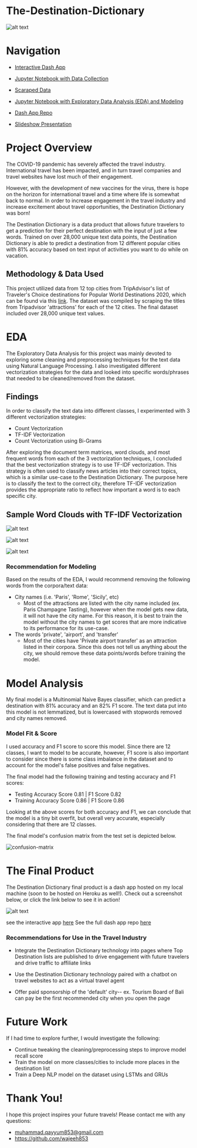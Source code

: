 # The-Destination-Dictionary
![alt text](https://github.com/wajeeh853/The-Destination-Dictionary/blob/main/Images/The%20Destination%20Dictionary.png "Logo Title Text 1")
# Navigation
- [Interactive Dash App](https://the-destination-dictionary.herokuapp.com)

- [Jupyter Notebook with Data Collection
](https://github.com/wajeeh853/The-Destination-Dictionary/blob/main/Notebooks/Capstone_Data_Collection.ipynb)

- [Scaraped Data](https://github.com/wajeeh853/The-Destination-Dictionary/tree/main/Data)

- [Jupyter Notebook with Exploratory Data Analysis (EDA) and Modeling
](https://github.com/wajeeh853/The-Destination-Dictionary/blob/main/Notebooks/Capstone_EDA_and_Modeling.ipynb)

- [Dash App Repo](https://github.com/wajeeh853/Capstone-Dash-app/tree/main/dash-travel-app-master)


- [Slideshow Presentation](https://github.com/wajeeh853/The-Destination-Dictionary/blob/main/slideshow%20presentation/slideshow%20presentation.pdf)

# Project Overview
The COVID-19 pandemic has severely affected the travel industry. International travel has been impacted, and in turn travel companies and travel websites have lost much of their engagement.

However, with the development of new vaccines for the virus, there is hope on the horizon for international travel and a time where life is somewhat back to normal. In order to increase engagement in the travel industry and increase excitement about travel opportunities, the Destination Dictionary was born!

The Destination Dictionary is a data product that allows future travelers to get a prediction for their perfect destination with the input of just a few words. Trained on over 28,000 unique text data points, the Destination Dictionary is able to predict a destination from 12 different popular cities with 81% accuracy based on text input of activities you want to do while on vacation.

## Methodology & Data Used
This project utilized data from 12 top cities from TripAdvisor's list of Traveler's Choice destinations for Popular World Destinations 2020, which can be found via this [link](https://www.tripadvisor.com/TravelersChoice-Destinations). The dataset was compiled by scraping the titles from Tripadvisor 'attractions' for each of the 12 cities. The final dataset included over 28,000 unique text values.

# EDA
The Exploratory Data Analysis for this project was mainly devoted to exploring some cleaning and preprocessing techniques for the text data using Natural Language Processing. I also investigated different vectorization strategies for the data and looked into specific words/phrases that needed to be cleaned/removed from the dataset.
## Findings
In order to classify the text data into different classes, I experimented with 3 different vectorization strategies:


- Count Vectorization
- TF-IDF Vectorization
- Count Vectorization using Bi-Grams

After exploring the document term matrices, word clouds, and most frequent words from each of the 3 vectorization techniques, I concluded that the best vectorization strategy is to use TF-IDF vectorization. This strategy is often used to classify news articles into their correct topics, which is a similar use-case to the Destination Dictionary. The purpose here is to classify the text to the correct city, therefore TF-IDF vectorization provides the appropriate ratio to reflect how important a word is to each specific city.

## Sample Word Clouds with TF-IDF Vectorization

![alt text](https://github.com/wajeeh853/The-Destination-Dictionary/blob/main/Images/barcelona_wordcloud.png "Logo Title Text 1")



![alt text](https://github.com/wajeeh853/The-Destination-Dictionary/blob/main/Images/paris_wordcloud.png "Logo Title Text 1")



![alt text](https://github.com/wajeeh853/The-Destination-Dictionary/blob/main/Images/rome_wordcloud.png "Logo Title Text 1")

### Recommendation for Modeling

Based on the results of the EDA, I would recommend removing the following words from the corpora/text data:
- City names (i.e. 'Paris', 'Rome', 'Sicily', etc)
    - Most of the attractions are listed with the city name included (ex. Paris Champagne Tasting), however when the model gets new data, it will not have the city name. For this reason, it is best to train the model without the city names to get scores that are more indicative to its performance for its use-case.
- The words 'private', 'airport', and 'transfer'
    - Most of the cities have 'Private airport transfer' as an attraction listed in their corpora. Since this does not tell us anything about the city, we should remove these data points/words before training the model.
    
 # Model Analysis

My final model is a Multinomial Naive Bayes classifier, which can predict a destination with 81% accuracy and an 82% F1 score. The text data put into this model is not lemmatized, but is lowercased with stopwords removed and city names removed.


### Model Fit & Score

I used accuracy and F1 score to score this model. Since there are 12 classes, I want to model to be accurate, however, F1 score is also important to consider since there is some class imbalance in the dataset and to account for the model's false positives and false negatives.

The final model had the following training and testing accuracy and F1 scores:
* Testing Accuracy Score 0.81 | F1 Score 0.82
* Training Accuracy Score 0.86 | F1 Score 0.86

Looking at the above scores for both accuracy and F1, we can conclude that the model is a tiny bit overfit, but overall very accurate, especially considering that there are 12 classes.

The final model's confusion matrix from the test set is depicted below. 

![confusion-matrix](https://github.com/wajeeh853/The-Destination-Dictionary/blob/main/Images/conf_matrix.png)

# The Final Product

The Destination Dictionary final product is a dash app hosted on my local machine (soon to be hosted on Heroku as well!). Check out a screenshot below, or click the link below to see it in action!

![alt text](https://github.com/wajeeh853/The-Destination-Dictionary/blob/main/Images/Screen%20Shot%202021-03-30%20at%2010.52.40%20AM.png "Logo Title Text 1")

see the interactive app [here](https://the-destination-dictionary.herokuapp.com)
See the full dash app repo [here](https://github.com/wajeeh853/Capstone-Dash-app/tree/main/dash-travel-app-master)
### Recommendations for Use in the Travel Industry

- Integrate the Destination Dictionary technology into pages where Top Destination lists are published to drive engagement with future travelers and drive traffic to affiliate links

- Use the Destination Dictionary technology paired with a chatbot on travel websites to act as a virtual travel agent

- Offer paid sponsorship of the 'default' city-- ex. Tourism Board of Bali can pay be the first recommended city when you open the page



# Future Work

If I had time to explore further, I would investigate the following:

* Continue tweaking the cleaning/preprocessing steps to improve model recall score
* Train the model on more classes/cities to include more places in the destination list
* Train a Deep NLP model on the dataset using LSTMs and GRUs

# Thank You!

I hope this project inspires your future travels! Please contact me with any questions:

- muhammad.qayyum853@gmail.com
- https://github.com/wajeeh853

